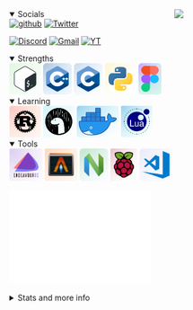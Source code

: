 <img align="right" src="https://user-images.githubusercontent.com/67634565/125792404-8feb3087-2884-42c8-9432-024879a9b3fc.gif" width='210' >
<!-- <p align="center"><img src="https://user-images.githubusercontent.com/67634565/123535664-dcf83700-d742-11eb-84ee-e0663dd167b5.png" width='500'></p> -->
<details open>
   <summary>Socials</summary>  
<a href="https://github.com/login?return_to=https%3A%2F%2Fgithub.com%2Fumgbhalla%2F"><img alt="github" src="https://img.shields.io/github/followers/umgbhalla?label=umgbhalla&style=social"/></a>
<a href="https://twitter.com/intent/follow?&screen_name=umgbhalla"><img alt="Twitter" src="https://img.shields.io/twitter/follow/umgbhalla?&logo=twitter" /></a>
   
<a href="https://discord.gg/Gjer4f38dD"><img alt="Discord" src="https://img.shields.io/discord/801057122115911710?color=indigo&logo=Discord&logoColor=blue"/></a>
<a href="mailto:umg.bhalla88@gmail.com"><img alt="Gmail" src="https://img.shields.io/badge/Email-Contact-indigo?logo=gmail" /></a>
<a href="https://www.youtube.com/channel/UClhiSfULj1FgkKS8FLEy3Jw"><img alt="YT" src="https://img.shields.io/badge/Youtube-umangbhalla-indigo?logo=youtube&logoColor=red" /></a>
<!-- <a href="#"><img alt="Counter" src="https://visitor-badge.glitch.me/badge?page_id=umgbhalla.visitor-badge"/></a> -->
<!-- <a href="https://github.com/umgbhalla"><img alt="GHstars" src="https://img.shields.io/github/stars/umgbhalla?affiliations=OWNER%2CCOLLABORATOR&label=GH%20stars" /></a> -->
<!-- <a href="https://dev.to/umgbhalla"><img alt="dev.to" src="https://img.shields.io/badge/DEV.TO-umgbhalla-black?logoColor=fbf1c7&color=fbf1c7&logo=dev.to&" /></a> -->
</details>
<details open>
   <summary>Strengths</summary>  
<img  alt="Shell" height="56px" src="./media/shell.png"/>
<img  alt="C++" height="56px" src="./media/cpp.png"/>
<img  alt="C" height="56px" src="./media/c.png"/>
<img  alt="Python" height="56px" src="./media/python.png"/>
<img  alt="Figma" height="56px" src="./media/figma.png"/>
</details>
<details open>
   <summary>Learning</summary>  
<img  alt="Rust" height="56px" src="./media/rust.png"/>
<!-- <img  alt="JS" height="56px" src="./media/js.png"/> -->
<img  alt="Deno" height="56px" src="./media/deno.png"/>
<!-- <img  alt="Node js" height="56px" src="./media/node.png"/> -->
<!-- <img  alt="Flutter" height="56px" src="./media/flutter.png"/> -->
<img  alt="Docker" height="56px" src="./media/docker.png"/>
<img  alt="Lua" height="56px" src="./media/lua.png"/>
</details>
<details open>
  <summary>Tools</summary>
<img  alt="Endeavour OS" height="58px" src="./media/endevour.png"/>
<img  alt="Alacritty" height="58px" src="./media/alacritty.png"/>
<img  alt="Nvim" height="58px" src="./media/nvim.png"/>
<img  alt="Raspberry pi" height="58px" src="./media/rbpi.png"/>
<img  alt="Vscode" height="58px" src="./media/vscode.png"/>
</details>
<p align="left"><img src="https://github.com/umgbhalla/umgbhalla/blob/main/isocalendar.svg" alt="isocalendar" width="50%"></p>
<details>
  <summary>Stats and more info</summary>
<img  src="https://activity-graph.herokuapp.com/graph?username=umgbhalla&bg_color=0D1117&color=e4e2e2&line=fafafa&point=f4f2f2&area=true&hide_border=true" width='100%' />
<!-- <a href="https://github.com/anuraghazra/github-readme-stats">
<img src="https://github-readme-stats.vercel.app/api?username=umgbhalla&count_private=true&show_icons=true&theme=nightowl&hide_border=true"  height='200px'/>
</a> -->

<!-- <a href="https://github.com/anuraghazra/github-readme-stats">
<img src="https://github-readme-stats.vercel.app/api/top-langs/?username=umgbhalla&theme=nightowl&hide_border=true" height='100' />
</a> -->
   

<!-- 
![Metrics](https://metrics.lecoq.io/umgbhalla?template=classic&isocalendar=1&introduction=1&languages=1&habits=1&activity=1&projects=1&isocalendar.duration=full-year&languages.limit=8&languages.sections=most-used&languages.colors=github&languages.threshold=0%25&languages.indepth=false&languages.recent.load=300&languages.recent.days=14&introduction.title=true&habits.from=200&habits.days=14&habits.facts=true&habits.charts=false&projects.limit=4&projects.descriptions=false&activity.limit=5&activity.load=300&activity.days=14&activity.filter=all&activity.visibility=all&activity.timestamps=false&config.timezone=Asia%2FKolkata)
 -->
   <a href="https://github.com/umgbhalla/dotstow">
<p align="left"><img src="https://user-images.githubusercontent.com/67634565/131245686-7cdb2433-72c9-4ed9-a0aa-8da7e41100b3.png" width='100%'/></p></a>
<p align="leftr"><img src="https://github.com/umgbhalla/umgbhalla/blob/main/github-metrics.svg" alt="Metrics" width="100%">
  </p> 
 </details>
